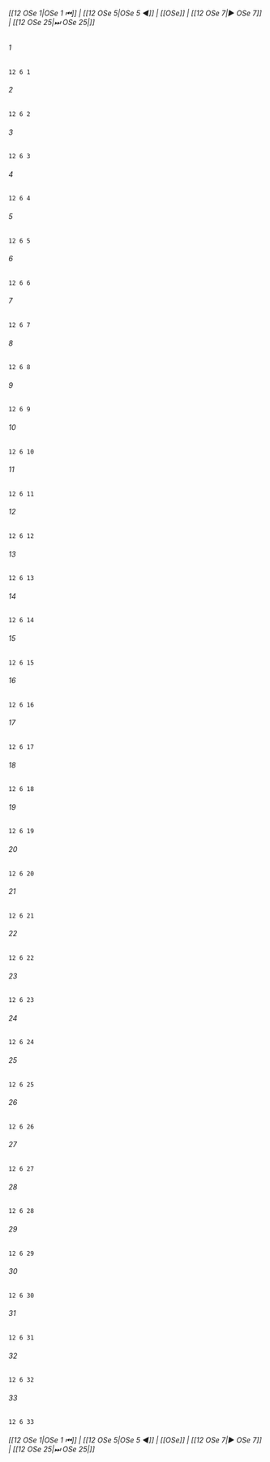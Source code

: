 
###### [[12 OSe 1|OSe 1 ⏮]] | [[12 OSe 5|OSe 5 ◀]] | [[OSe]] | [[12 OSe 7|▶ OSe 7]] | [[12 OSe 25|⏭ OSe 25|]]

###### 1
``` verse
12 6 1 
```
###### 2
``` verse
12 6 2 
```
###### 3
``` verse
12 6 3 
```
###### 4
``` verse
12 6 4 
```
###### 5
``` verse
12 6 5 
```
###### 6
``` verse
12 6 6 
```
###### 7
``` verse
12 6 7 
```
###### 8
``` verse
12 6 8 
```
###### 9
``` verse
12 6 9 
```
###### 10
``` verse
12 6 10 
```
###### 11
``` verse
12 6 11 
```
###### 12
``` verse
12 6 12 
```
###### 13
``` verse
12 6 13 
```
###### 14
``` verse
12 6 14 
```
###### 15
``` verse
12 6 15 
```
###### 16
``` verse
12 6 16 
```
###### 17
``` verse
12 6 17 
```
###### 18
``` verse
12 6 18 
```
###### 19
``` verse
12 6 19 
```
###### 20
``` verse
12 6 20 
```
###### 21
``` verse
12 6 21 
```
###### 22
``` verse
12 6 22 
```
###### 23
``` verse
12 6 23 
```
###### 24
``` verse
12 6 24 
```
###### 25
``` verse
12 6 25 
```
###### 26
``` verse
12 6 26 
```
###### 27
``` verse
12 6 27 
```
###### 28
``` verse
12 6 28 
```
###### 29
``` verse
12 6 29 
```
###### 30
``` verse
12 6 30 
```
###### 31
``` verse
12 6 31 
```
###### 32
``` verse
12 6 32 
```
###### 33
``` verse
12 6 33 
```

###### [[12 OSe 1|OSe 1 ⏮]] | [[12 OSe 5|OSe 5 ◀]] | [[OSe]] | [[12 OSe 7|▶ OSe 7]] | [[12 OSe 25|⏭ OSe 25|]]

